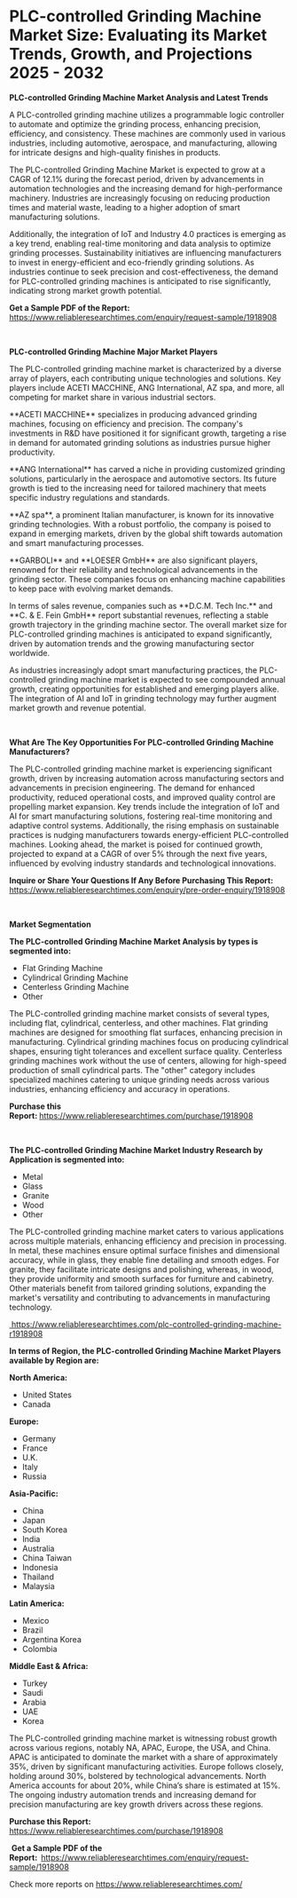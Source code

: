 <p><h1>PLC-controlled Grinding Machine Market Size: Evaluating its Market Trends, Growth, and Projections 2025 - 2032</h1></p><p><strong>PLC-controlled Grinding Machine Market Analysis and Latest Trends</strong></p>
<p><p>A PLC-controlled grinding machine utilizes a programmable logic controller to automate and optimize the grinding process, enhancing precision, efficiency, and consistency. These machines are commonly used in various industries, including automotive, aerospace, and manufacturing, allowing for intricate designs and high-quality finishes in products. </p><p>The PLC-controlled Grinding Machine Market is expected to grow at a CAGR of 12.1% during the forecast period, driven by advancements in automation technologies and the increasing demand for high-performance machinery. Industries are increasingly focusing on reducing production times and material waste, leading to a higher adoption of smart manufacturing solutions. </p><p>Additionally, the integration of IoT and Industry 4.0 practices is emerging as a key trend, enabling real-time monitoring and data analysis to optimize grinding processes. Sustainability initiatives are influencing manufacturers to invest in energy-efficient and eco-friendly grinding solutions. As industries continue to seek precision and cost-effectiveness, the demand for PLC-controlled grinding machines is anticipated to rise significantly, indicating strong market growth potential.</p></p>
<p><strong>Get a Sample PDF of the Report:&nbsp;</strong> <a href="https://www.reliableresearchtimes.com/enquiry/request-sample/1918908?utm_campaign=1420&utm_medium=2&utm_source=Github&utm_content=ia&utm_term=14012025&utm_id=plc-controlled-grinding-machine">https://www.reliableresearchtimes.com/enquiry/request-sample/1918908</a></p>
<p>&nbsp;</p>
<p><strong>PLC-controlled Grinding Machine Major Market Players</strong></p>
<p><p>The PLC-controlled grinding machine market is characterized by a diverse array of players, each contributing unique technologies and solutions. Key players include ACETI MACCHINE, ANG International, AZ spa, and more, all competing for market share in various industrial sectors.</p><p>**ACETI MACCHINE** specializes in producing advanced grinding machines, focusing on efficiency and precision. The company's investments in R&D have positioned it for significant growth, targeting a rise in demand for automated grinding solutions as industries pursue higher productivity.</p><p>**ANG International** has carved a niche in providing customized grinding solutions, particularly in the aerospace and automotive sectors. Its future growth is tied to the increasing need for tailored machinery that meets specific industry regulations and standards.</p><p>**AZ spa**, a prominent Italian manufacturer, is known for its innovative grinding technologies. With a robust portfolio, the company is poised to expand in emerging markets, driven by the global shift towards automation and smart manufacturing processes.</p><p>**GARBOLI** and **LOESER GmbH** are also significant players, renowned for their reliability and technological advancements in the grinding sector. These companies focus on enhancing machine capabilities to keep pace with evolving market demands.</p><p>In terms of sales revenue, companies such as **D.C.M. Tech Inc.** and **C. & E. Fein GmbH** report substantial revenues, reflecting a stable growth trajectory in the grinding machine sector. The overall market size for PLC-controlled grinding machines is anticipated to expand significantly, driven by automation trends and the growing manufacturing sector worldwide.</p><p>As industries increasingly adopt smart manufacturing practices, the PLC-controlled grinding machine market is expected to see compounded annual growth, creating opportunities for established and emerging players alike. The integration of AI and IoT in grinding technology may further augment market growth and revenue potential.</p></p>
<p>&nbsp;</p>
<p><strong>What Are The Key Opportunities For PLC-controlled Grinding Machine Manufacturers?</strong></p>
<p><p>The PLC-controlled grinding machine market is experiencing significant growth, driven by increasing automation across manufacturing sectors and advancements in precision engineering. The demand for enhanced productivity, reduced operational costs, and improved quality control are propelling market expansion. Key trends include the integration of IoT and AI for smart manufacturing solutions, fostering real-time monitoring and adaptive control systems. Additionally, the rising emphasis on sustainable practices is nudging manufacturers towards energy-efficient PLC-controlled machines. Looking ahead, the market is poised for continued growth, projected to expand at a CAGR of over 5% through the next five years, influenced by evolving industry standards and technological innovations.</p></p>
<p><strong>Inquire or Share Your Questions If Any Before Purchasing This Report:</strong> <a href="https://www.reliableresearchtimes.com/enquiry/pre-order-enquiry/1918908?utm_campaign=1420&utm_medium=2&utm_source=Github&utm_content=ia&utm_term=14012025&utm_id=plc-controlled-grinding-machine">https://www.reliableresearchtimes.com/enquiry/pre-order-enquiry/1918908</a></p>
<p>&nbsp;</p>
<p><strong>Market Segmentation</strong></p>
<p><strong>The PLC-controlled Grinding Machine Market Analysis by types is segmented into:</strong></p>
<p><ul><li>Flat Grinding Machine</li><li>Cylindrical Grinding Machine</li><li>Centerless Grinding Machine</li><li>Other</li></ul></p>
<p><p>The PLC-controlled grinding machine market consists of several types, including flat, cylindrical, centerless, and other machines. Flat grinding machines are designed for smoothing flat surfaces, enhancing precision in manufacturing. Cylindrical grinding machines focus on producing cylindrical shapes, ensuring tight tolerances and excellent surface quality. Centerless grinding machines work without the use of centers, allowing for high-speed production of small cylindrical parts. The "other" category includes specialized machines catering to unique grinding needs across various industries, enhancing efficiency and accuracy in operations.</p></p>
<p><strong>Purchase this Report:&nbsp;</strong><a href="https://www.reliableresearchtimes.com/purchase/1918908?utm_campaign=1420&utm_medium=2&utm_source=Github&utm_content=ia&utm_term=14012025&utm_id=plc-controlled-grinding-machine">https://www.reliableresearchtimes.com/purchase/1918908</a></p>
<p>&nbsp;</p>
<p><strong>The PLC-controlled Grinding Machine Market Industry Research by Application is segmented into:</strong></p>
<p><ul><li>Metal</li><li>Glass</li><li>Granite</li><li>Wood</li><li>Other</li></ul></p>
<p><p>The PLC-controlled grinding machine market caters to various applications across multiple materials, enhancing efficiency and precision in processing. In metal, these machines ensure optimal surface finishes and dimensional accuracy, while in glass, they enable fine detailing and smooth edges. For granite, they facilitate intricate designs and polishing, whereas, in wood, they provide uniformity and smooth surfaces for furniture and cabinetry. Other materials benefit from tailored grinding solutions, expanding the market's versatility and contributing to advancements in manufacturing technology.</p></p>
<p><a href="https://www.reliableresearchtimes.com/plc-controlled-grinding-machine-r1918908?utm_campaign=1420&utm_medium=2&utm_source=Github&utm_content=ia&utm_term=14012025&utm_id=plc-controlled-grinding-machine">&nbsp;https://www.reliableresearchtimes.com/plc-controlled-grinding-machine-r1918908</a></p>
<p><strong>In terms of Region, the PLC-controlled Grinding Machine Market Players available by Region are:</strong></p>
<p>
    <p> <strong> North America: </strong>
        <ul>
            <li>United States</li>
            <li>Canada</li>
        </ul>
        </p> 
    <p> <strong> Europe: </strong>
        <ul>
            <li>Germany</li>
            <li>France</li>
            <li>U.K.</li>
            <li>Italy</li>
            <li>Russia</li>
        </ul>
        </p> 
    <p> <strong> Asia-Pacific: </strong>
        <ul>
            <li>China</li>
            <li>Japan</li>
            <li>South Korea</li>
            <li>India</li>
            <li>Australia</li>
            <li>China Taiwan</li>
            <li>Indonesia</li>
            <li>Thailand</li>
            <li>Malaysia</li>
        </ul>
        </p> 
    <p> <strong> Latin America: </strong>
        <ul>
            <li>Mexico</li>
            <li>Brazil</li>
            <li>Argentina Korea</li>
            <li>Colombia</li>
        </ul>
        </p> 
    <p> <strong> Middle East & Africa: </strong>
        <ul>
            <li>Turkey</li>
            <li>Saudi</li>
            <li>Arabia</li>
            <li>UAE</li>
            <li>Korea</li>
        </ul>
    </p>
    </p>
<p><p>The PLC-controlled grinding machine market is witnessing robust growth across various regions, notably NA, APAC, Europe, the USA, and China. APAC is anticipated to dominate the market with a share of approximately 35%, driven by significant manufacturing activities. Europe follows closely, holding around 30%, bolstered by technological advancements. North America accounts for about 20%, while China’s share is estimated at 15%. The ongoing industry automation trends and increasing demand for precision manufacturing are key growth drivers across these regions.</p></p>
<p><strong>Purchase this Report: </strong><a href="https://www.reliableresearchtimes.com/purchase/1918908?utm_campaign=1420&utm_medium=2&utm_source=Github&utm_content=ia&utm_term=14012025&utm_id=plc-controlled-grinding-machine">https://www.reliableresearchtimes.com/purchase/1918908</a></p>
<p>&nbsp;<strong>Get a Sample PDF of the Report:&nbsp;&nbsp;</strong><a href="https://www.reliableresearchtimes.com/enquiry/request-sample/1918908?utm_campaign=1420&utm_medium=2&utm_source=Github&utm_content=ia&utm_term=14012025&utm_id=plc-controlled-grinding-machine">https://www.reliableresearchtimes.com/enquiry/request-sample/1918908</a></p>
<p><strong></strong></p>
<p>Check more reports on <a href="https://www.reliableresearchtimes.com/?utm_campaign=1420&utm_medium=2&utm_source=Github&utm_content=ia&utm_term=14012025&utm_id=plc-controlled-grinding-machine">https://www.reliableresearchtimes.com/</a></p>